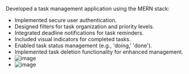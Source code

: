Developed a task management application using the MERN stack:
* Implemented secure user authentication.
* Designed filters for task organization and priority levels.
* Integrated deadline notifications for task reminders.
* Included visual indicators for completed tasks.
* Enabled task status management (e.g., 'doing,' 'done').
* Implemented task deletion functionality for enhanced management.
* ![image](https://github.com/kavitab7/TaskManageProject_MERN/assets/112501593/577255fb-e176-4c66-b81b-1f6fffb9355d)
* ![image](https://github.com/kavitab7/TaskManageProject_MERN/assets/112501593/bc3ba243-16e3-4916-a501-fa0be6513a20)
